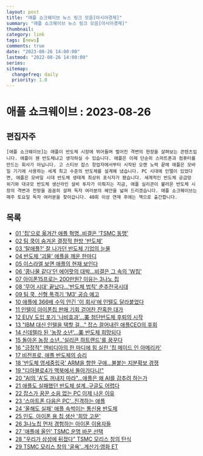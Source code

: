 ```yaml
---
layout: post
title: "애플 쇼크웨이브 뉴스 링크 모음[아시아경제]"
summary: "애플 쇼크웨이브 뉴스 링크 모음[아시아경제]"
thumbnail:
category: link
tags: [news]
comments: true
date: "2023-08-26 14:00:00"
lastmod: "2022-08-26 14:00:00"
series: 
sitemap:
  changefreq: daily
  priority: 1.0
---
```


# 애플 쇼크웨이브 : 2023-08-26
## 편집자주
```
[애플 쇼크웨이브]는 애플이 반도체 시장에 뛰어들며 벌어진 격변의 현장을 살펴보는 콘텐츠입니다. 애플이 웬 반도체냐고 생각하실 수 있습니다. 애플은 이제 단순히 스마트폰과 컴퓨터를 만드는 회사가 아닙니다. 고 스티브 잡스 창업자에서부터 시작된 오랜 노력 끝에 애플은 모바일 기기에 사용하는 세계 최고 수준의 반도체를 설계해 냈습니다. PC 시대에 인텔이 있었다면, 애플은 모바일 시대 반도체 생태계 최상위 포식자가 됐습니다. 세계적인 반도체 공급망 위기와 대규모 반도체 생산라인 설비 투자가 이뤄지는 지금, 애플 실리콘이 불러온 반도체 시장의 격변과 전망을 꼼꼼히 살펴 독자 여러분의 혜안을 넓혀 드리겠습니다. 애플 쇼크웨이브는 매주 토요일 독자 여러분을 찾아갑니다. 40회 이상 연재 후에는 책으로 출간합니다.
```

## 목록
- [01 '칩'으로 옮겨간 애플 혁명..비결은 'TSMC 동맹'](https://view.asiae.co.kr/article/2023020315404979400)
- [02 팀 쿡이 숨겨온 결정적 한방 '반도체'](https://www.asiae.co.kr/article/2023021422353776744)
- [03 '탈애플?' 잘 나가던 반도체 기업의 눈물](https://www.asiae.co.kr/article/2023022323372151649)
- [04 반도체 '괴물' 애플을 깨운 한마디](https://www.asiae.co.kr/article/2023030218003997944)
- [05 이스라엘 보면 애플의 현재 보인다](https://www.asiae.co.kr/article/2023030922342415683)
- [06 '콩나물 같다'던 에어팟의 대박…비결은 그 속의 'W칩'](https://www.asiae.co.kr/article/2023031706423372560)
- [07 아이폰15프로는 200만원? 이유는 3나노 칩](https://www.asiae.co.kr/article/2023032311263767815)
- [08 '무어 시대' 끝났다…'반도체 법칙' 춘추전국시대](https://www.asiae.co.kr/article/2023033011241879235)
- [09 팀 쿡, 신형 폭격기 'M3' 공습 예고](https://www.asiae.co.kr/article/2023040610574921838)
- [10 애플에 366배 수익 안긴 '이 회사'에 인텔도 달라붙었다](https://www.asiae.co.kr/article/2023041403183509902)
- [11 인텔이 아이폰칩 판매 기회 걷어찬 잔혹한 대가](https://www.asiae.co.kr/article/2023042020355404724)
- [12 EUV 도입 포기 '나비효과'…美 첨단반도체 후퇴의 시작](https://www.asiae.co.kr/article/2023050217162840565)
- [13 "IBM 대신 인텔을 택할 걸…" 잡스 끌어내린 애플CEO의 후회](https://www.asiae.co.kr/article/2023051202125819152)
- [14 신데렐라 된 '농장 소년'…美 반도체 희망되다](https://www.asiae.co.kr/article/2023051813153581395)
- [15 돌아온 농장 소년‥'실리콘 하트랜드'를 꿈꾸다](https://www.asiae.co.kr/article/2023051908435230075)
- [16 "긍정적" 엔비디아의 한 마디에 힘 실린 '칩 메이드 인 아메리카'](https://www.asiae.co.kr/article/2023053016533305587)
- [17 비전프로, 애플 반도체의 승리](https://www.asiae.co.kr/article/2023060817101589662)
- [18 '반도체 영세중립국' ARM을 향한 구애…불붙는 지분확보 경쟁](https://www.asiae.co.kr/article/2023061516560795216)
- [19 "디아블로4가 맥북에서 돌아가다니!"](https://www.asiae.co.kr/article/2023062217002771760)
- [20 "AI의 'A'도 꺼내지 마라"…애플은 왜 AI를 감추려 하는가](https://www.asiae.co.kr/article/2023062923471271462)
- [21 애플도 실패했던 반도체 설계‥구글도 어렵다](https://www.asiae.co.kr/article/2023070701495441221)
- [22 잡스가 꿈꾼 소음 없는 PC 이제 나온 이유](https://www.asiae.co.kr/article/2023071414282441610)
- [23 '스마트폰 다음은 PC'‥진격하는 애플](https://www.asiae.co.kr/article/2023072022272722900)
- [24 '올해도 실패' 애플 속썩이는 통신용 반도체](https://www.asiae.co.kr/article/2023072816372027892)
- [25 인도, 아이폰 용 칩 생산 '희망 고문'](https://www.asiae.co.kr/article/2023072020431142397)
- [26 3나노칩 먼저 경험하는 아이폰 이용자들](https://www.asiae.co.kr/article/2023081113380230241)
- [27 '애플에 올인' TSMC 운명 바꾼 선택](https://www.asiae.co.kr/article/2023081616104453166)
- [28 "우리가 삼성에 뒤졌다" TSMC 모리스 창의 탄식](https://www.asiae.co.kr/article/2023081912580415996)
- [29 TSMC 모리스 창의 '굴욕'‥계산기·영화 ET](https://www.asiae.co.kr/article/2023082423005203106)